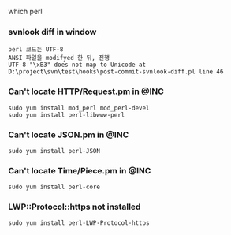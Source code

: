 which perl

### svnlook diff in window
```
perl 코드는 UTF-8
ANSI 파일을 modifyed 한 뒤, 진행
UTF-8 "\xB3" does not map to Unicode at D:\project\svn\test\hooks\post-commit-svnlook-diff.pl line 46
```

### Can't locate HTTP/Request.pm in @INC
```
sudo yum install mod_perl mod_perl-devel
sudo yum install perl-libwww-perl
```

### Can't locate JSON.pm in @INC
```
sudo yum install perl-JSON
```

### Can't locate Time/Piece.pm in @INC
```
sudo yum install perl-core
```

### LWP::Protocol::https not installed
```
sudo yum install perl-LWP-Protocol-https
```
